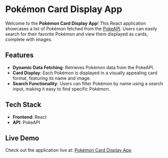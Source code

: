 # Pokémon Card Display App

Welcome to the **Pokémon Card Display App**! This React application showcases a list of Pokémon fetched from the [PokeAPI](https://pokeapi.co/api/v2/pokemon). Users can easily search for their favorite Pokémon and view them displayed as cards, complete with images.

## Features

- **Dynamic Data Fetching**: Retrieves Pokémon data from the PokeAPI.
- **Card Display**: Each Pokémon is displayed in a visually appealing card format, featuring its name and image.
- **Search Functionality**: Users can filter Pokémon by name using a search input, making it easy to find specific Pokémon.

## Tech Stack

- **Frontend**: React
- **API**: PokeAPI

## Live Demo

Check out the application live at: [Pokémon Card Display App](https://assigment-sepia.vercel.app/)
